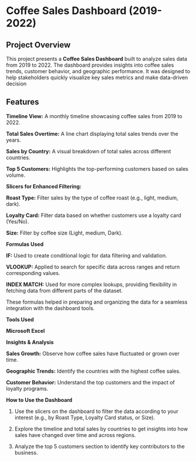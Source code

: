 # Coffee Sales Dashboard (2019-2022)

## Project Overview

This project presents a **Coffee Sales Dashboard** built to analyze sales data from 2019 to 2022. The dashboard provides insights into coffee sales trends, customer behavior, and geographic performance. It was designed to help stakeholders quickly visualize key sales metrics and make data-driven decision


## Features

**Timeline View:** A monthly timeline showcasing coffee sales from 2019 to 2022.

**Total Sales Overtime:** A line chart displaying total sales trends over the years.

**Sales by Country:** A visual breakdown of total sales across different countries.

**Top 5 Customers:** Highlights the top-performing customers based on sales volume.

**Slicers for Enhanced Filtering:**

**Roast Type:** Filter sales by the type of coffee roast (e.g., light, medium, dark).
                        
**Loyalty Card:** Filter data based on whether customers use a loyalty card (Yes/No).
                        
**Size:** Filter by coffee size (Light, medium, Dark).


**Formulas Used**

**IF:** Used to create conditional logic for data filtering and validation.

**VLOOKUP:** Applied to search for specific data across ranges and return corresponding values.

**INDEX MATCH:** Used for more complex lookups, providing flexibility in fetching data from different parts of the dataset.

These formulas helped in preparing and organizing the data for a seamless integration with the dashboard tools.


**Tools Used**

**Microsoft Excel**


**Insights & Analysis**

**Sales Growth:** Observe how coffee sales have fluctuated or grown over time.

**Geographic Trends:** Identify the countries with the highest coffee sales.

**Customer Behavior:** Understand the top customers and the impact of loyalty programs.


**How to Use the Dashboard**

1) Use the slicers on the dashboard to filter the data according to your interest (e.g., by Roast Type, Loyalty Card status, or Size).

2) Explore the timeline and total sales by countries to get insights into how sales have changed over time and across regions.

3) Analyze the top 5 customers section to identify key contributors to the business.

